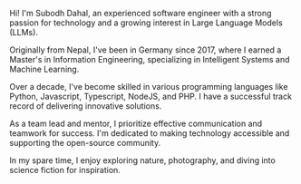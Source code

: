 Hi! I'm Subodh Dahal, an experienced software engineer with a strong passion for technology and a growing interest in Large Language Models (LLMs).

Originally from Nepal, I've been in Germany since 2017, where I earned a Master's in Information Engineering, specializing in Intelligent Systems and Machine Learning.

Over a decade, I've become skilled in various programming languages like Python, Javascript, Typescript, NodeJS, and PHP. I have a successful track record of delivering innovative solutions.

As a team lead and mentor, I prioritize effective communication and teamwork for success. I'm dedicated to making technology accessible and supporting the open-source community.

In my spare time, I enjoy exploring nature, photography, and diving into science fiction for inspiration.